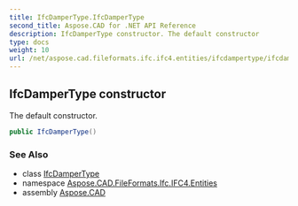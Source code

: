 ```yaml
---
title: IfcDamperType.IfcDamperType
second_title: Aspose.CAD for .NET API Reference
description: IfcDamperType constructor. The default constructor
type: docs
weight: 10
url: /net/aspose.cad.fileformats.ifc.ifc4.entities/ifcdampertype/ifcdampertype/
---
```

## IfcDamperType constructor

The default constructor.

```csharp
public IfcDamperType()
```

### See Also

* class [IfcDamperType](../)
* namespace [Aspose.CAD.FileFormats.Ifc.IFC4.Entities](../../ifcdampertype/)
* assembly [Aspose.CAD](../../../)


